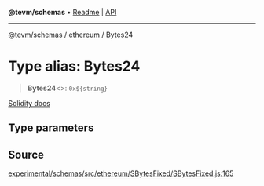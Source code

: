 **@tevm/schemas** • [Readme](../../README.md) \| [API](../../modules.md)

***

[@tevm/schemas](../../README.md) / [ethereum](../README.md) / Bytes24

# Type alias: Bytes24

> **Bytes24**\<\>: ```0x${string}```

[Solidity docs](https://docs.soliditylang.org/en/latest/types.html#fixed-size-byte-arrays)

## Type parameters

## Source

[experimental/schemas/src/ethereum/SBytesFixed/SBytesFixed.js:165](https://github.com/evmts/tevm-monorepo/blob/main/experimental/schemas/src/ethereum/SBytesFixed/SBytesFixed.js#L165)
